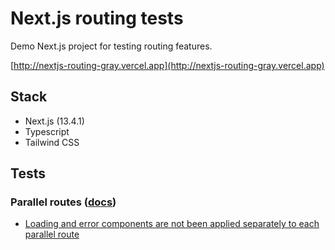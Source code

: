 # Next.js routing tests

Demo Next.js project for testing routing features.

[http://nextjs-routing-gray.vercel.app](http://nextjs-routing-gray.vercel.app)

## Stack

- Next.js (13.4.1)
- Typescript
- Tailwind CSS

## Tests

### Parallel routes ([docs](https://nextjs.org/docs/app/building-your-application/routing/parallel-routes))

- [Loading and error components are not been applied separately to each parallel route](https://github.com/vercel/next.js/issues/49243)

